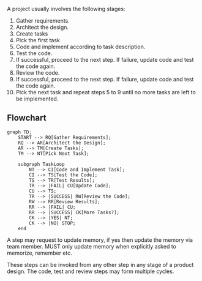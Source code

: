 A project usually involves the following stages:

1. Gather requirements.
2. Architect the design.
3. Create tasks
4. Pick the first task 
5. Code and implement according to task description.
6. Test the code.
7. If successful, proceed to the next step. If failure, update code and test the code again. 
8. Review the code. 
9. If successful, proceed to the next step. If failure, update code and test the code again.
10. Pick the next task and repeat steps 5 to 9 until no more tasks are left to be implemented.

## Flowchart

```mermaid
graph TD;
    START --> RQ[Gather Requirements];
    RQ --> AR[Architect the Design];
    AR --> TM[Create Tasks];
    TM --> NT[Pick Next Task];

    subgraph TaskLoop
        NT --> CI[Code and Implement Task];
        CI --> TS[Test the Code];
        TS --> TR[Test Results];
        TR --> |FAIL| CU[Update Code];
        CU --> TS;
        TR --> |SUCCESS| RW[Review the Code];
        RW --> RR[Review Results];
        RR --> |FAIL| CU;
        RR --> |SUCCESS| CK[More Tasks?];
        CK --> |YES| NT;
        CK --> |NO| STOP;
    end
```

A step may request to update memory, if yes then update the memory via team member. MUST only update memory when explicitly asked to memorize, remember etc.

These steps can be invoked from any other step in any stage of a product design. The code, test and review steps may form multiple cycles. 
